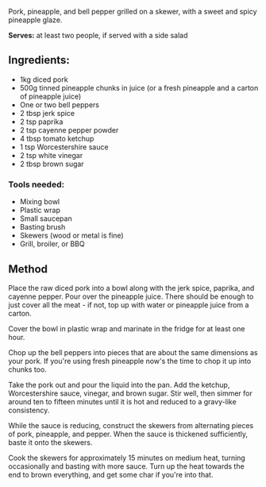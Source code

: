 Pork, pineapple, and bell pepper grilled on a skewer, with a sweet and spicy pineapple glaze.

**Serves:** at least two people, if served with a side salad

## Ingredients:

* 1kg diced pork
* 500g tinned pineapple chunks in juice (or a fresh pineapple and a carton of pineapple juice)
* One or two bell peppers
* 2 tbsp jerk spice
* 2 tsp paprika
* 2 tsp cayenne pepper powder
* 4 tbsp tomato ketchup
* 1 tsp Worcestershire sauce
* 2 tsp white vinegar
* 2 tbsp brown sugar

### Tools needed:

* Mixing bowl
* Plastic wrap
* Small saucepan
* Basting brush
* Skewers (wood or metal is fine)
* Grill, broiler, or BBQ

## Method

Place the raw diced pork into a bowl along with the jerk spice, paprika, and cayenne pepper. Pour over the pineapple juice. There should be enough to just cover all the meat - if not, top up with water or pineapple juice from a carton.

Cover the bowl in plastic wrap and marinate in the fridge for at least one hour.

Chop up the bell peppers into pieces that are about the same dimensions as your pork. If you're using fresh pineapple now's the time to chop it up into chunks too.

Take the pork out and pour the liquid into the pan. Add the ketchup, Worcestershire sauce, vinegar, and brown sugar. Stir well, then simmer for around ten to fifteen minutes until it is hot and reduced to a gravy-like consistency.

While the sauce is reducing, construct the skewers from alternating pieces of pork, pineapple, and pepper. When the sauce is thickened sufficiently, baste it onto the skewers.

Cook the skewers for approximately 15 minutes on medium heat, turning occasionally and basting with more sauce. Turn up the heat towards the end to brown everything, and get some char if you're into that.
